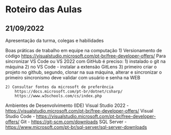 # Roteiro das Aulas

## 21/09/2022

Apresentação da turma, colegas e habilidades

Boas práticas de trabalho em equipe na computação
    1) Versionamento de código
https://visualstudio.microsoft.com/pt-br/free-developer-offers/
        Para sincronizar VS Code ou VS 2022 com GitHub é preciso:
            1) instalado o git na máquina
            2) no VS Code - instalar a extensão GitLens
            3) primeiro criar o projeto no github, segundo, clonar na sua máquina, alterar e sincronizar
                o primeiro sincronismo deve validar com usuário e senha na WEB

    2) Consultar fontes da microsoft de preferência
        https://docs.microsoft.com/pt-br/dotnet/csharp/
        https://www.w3schools.com/cs/index.php

Ambientes de Desenvolvimento (IDE)
    Visual Studio 2022 - https://visualstudio.microsoft.com/pt-br/free-developer-offers/
    Visual Studio Code - https://visualstudio.microsoft.com/pt-br/free-developer-offers/
    Git - https://git-scm.com/downloads
    SQL Server - https://www.microsoft.com/pt-br/sql-server/sql-server-downloads


